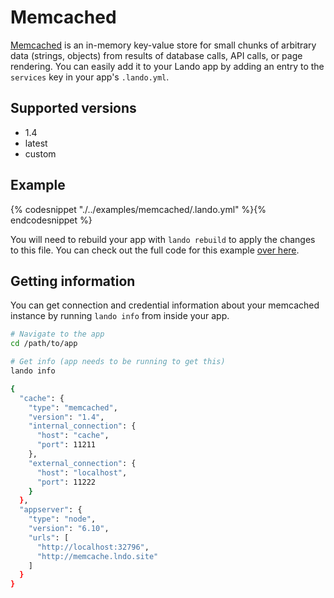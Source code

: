 Memcached
=========

[Memcached](https://memcached.org/) is an in-memory key-value store for small chunks of arbitrary data (strings, objects) from results of database calls, API calls, or page rendering. You can easily add it to your Lando app by adding an entry to the `services` key in your app's `.lando.yml`.

Supported versions
------------------

*   1.4
*   latest
*   custom

Example
-------

{% codesnippet "./../examples/memcached/.lando.yml" %}{% endcodesnippet %}

You will need to rebuild your app with `lando rebuild` to apply the changes to this file. You can check out the full code for this example [over here](https://github.com/kalabox/lando/tree/master/examples/memcached).

Getting information
-------------------

You can get connection and credential information about your memcached instance by running `lando info` from inside your app.

```bash
# Navigate to the app
cd /path/to/app

# Get info (app needs to be running to get this)
lando info

{
  "cache": {
    "type": "memcached",
    "version": "1.4",
    "internal_connection": {
      "host": "cache",
      "port": 11211
    },
    "external_connection": {
      "host": "localhost",
      "port": 11222
    }
  },
  "appserver": {
    "type": "node",
    "version": "6.10",
    "urls": [
      "http://localhost:32796",
      "http://memcache.lndo.site"
    ]
  }
}
```
